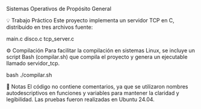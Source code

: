 Sistemas Operativos de Propósito General

💡 Trabajo Práctico
    Este proyecto implementa un servidor TCP en C, distribuido en tres archivos fuente:

main.c
disco.c
tcp_server.c

⚙️ Compilación
    Para facilitar la compilación en sistemas Linux, se incluye un script Bash (compilar.sh) que compila el proyecto y genera un ejecutable llamado servidor_tcp.

bash
./compilar.sh

📌 Notas
    El código no contiene comentarios, ya que se utilizaron nombres autodescriptivos en funciones y variables para mantener la claridad y legibilidad.
    Las pruebas fueron realizadas en Ubuntu 24.04.
